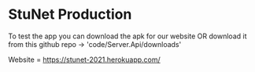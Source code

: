 # **StuNet** Production

To test the app you can download the apk for our website OR download it from this github repo -> 'code/Server.Api/downloads'

Website  = https://stunet-2021.herokuapp.com/

